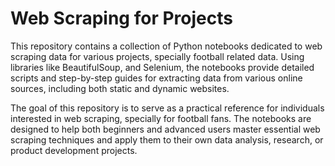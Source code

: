 # Web Scraping for Projects

This repository contains a collection of Python notebooks dedicated to web scraping data for various projects, specially football related data. Using libraries like BeautifulSoup, and Selenium, the notebooks provide detailed scripts and step-by-step guides for extracting data from various online sources, including both static and dynamic websites.

The goal of this repository is to serve as a practical reference for individuals interested in web scraping, specially for football fans.
The notebooks are designed to help both beginners and advanced users master essential web scraping techniques and apply them to their own data analysis, research, or product development projects.
